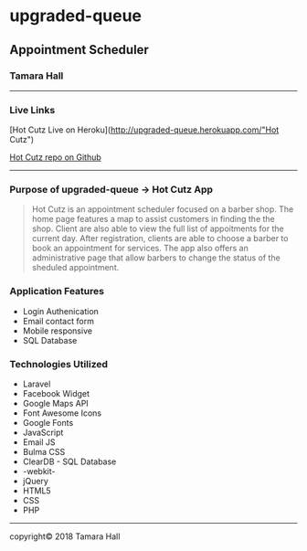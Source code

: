 # upgraded-queue

## Appointment Scheduler

### Tamara Hall

---

### Live Links

[Hot Cutz Live on Heroku](http://upgraded-queue.herokuapp.com/"Hot Cutz")

[Hot Cutz repo on Github](https://github.com/Highlyne/upgraded-queue "Hot Cutz")

---

### Purpose of upgraded-queue -> Hot Cutz App

>Hot Cutz is an appointment scheduler focused on a barber shop.  The home page features a map to assist customers in finding the the shop.  Client are also able to view the full list of appoitments for the current day.  After registration, clients are able to choose a barber to book an appointment for services.  The app also offers an administrative page that allow barbers to change the status of the sheduled appointment.

### Application Features

* Login Authenication
* Email contact form
* Mobile responsive
* SQL Database

### Technologies Utilized

* Laravel
* Facebook Widget
* Google Maps API
* Font Awesome Icons
* Google Fonts
* JavaScript
* Email JS
* Bulma CSS
* ClearDB - SQL Database 
* -webkit-
* jQuery
* HTML5
* CSS
* PHP


---

copyright© 2018 Tamara Hall